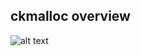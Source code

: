 ## ckmalloc overview

![alt text](https://github.com/ClaytonKnittel/malloc-bench/blob/ckmalloc/malloc_flow.png?raw=true)

